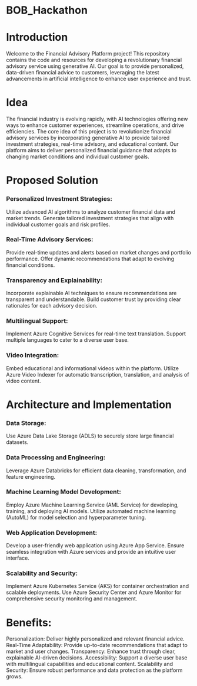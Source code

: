 # BOB_Hackathon

# Introduction
Welcome to the Financial Advisory Platform project! This repository contains the code and resources for developing a revolutionary financial advisory service using generative AI. Our goal is to provide personalized, data-driven financial advice to customers, leveraging the latest advancements in artificial intelligence to enhance user experience and trust.

# Idea
The financial industry is evolving rapidly, with AI technologies offering new ways to enhance customer experiences, streamline operations, and drive efficiencies. The core idea of this project is to revolutionize financial advisory services by incorporating generative AI to provide tailored investment strategies, real-time advisory, and educational content. Our platform aims to deliver personalized financial guidance that adapts to changing market conditions and individual customer goals.

# Proposed Solution

<h3>Personalized Investment Strategies:</h3> 
Utilize advanced AI algorithms to analyze customer financial data and market trends.
Generate tailored investment strategies that align with individual customer goals and risk profiles.

<h3>Real-Time Advisory Services:</h3>
Provide real-time updates and alerts based on market changes and portfolio performance.
Offer dynamic recommendations that adapt to evolving financial conditions.

<h3>Transparency and Explainability:</h3>
Incorporate explainable AI techniques to ensure recommendations are transparent and understandable.
Build customer trust by providing clear rationales for each advisory decision.

<h3>Multilingual Support:</h3>
Implement Azure Cognitive Services for real-time text translation.
Support multiple languages to cater to a diverse user base.

<h3>Video Integration:</h3>
Embed educational and informational videos within the platform.
Utilize Azure Video Indexer for automatic transcription, translation, and analysis of video content.

# Architecture and Implementation

<h3>Data Storage:</h3>
Use Azure Data Lake Storage (ADLS) to securely store large financial datasets.

<h3>Data Processing and Engineering:</h3>
Leverage Azure Databricks for efficient data cleaning, transformation, and feature engineering.

<h3>Machine Learning Model Development:</h3>
Employ Azure Machine Learning Service (AML Service) for developing, training, and deploying AI models.
Utilize automated machine learning (AutoML) for model selection and hyperparameter tuning.

<h3>Web Application Development:</h3>
Develop a user-friendly web application using Azure App Service.
Ensure seamless integration with Azure services and provide an intuitive user interface.

<h3>Scalability and Security:</h3>
Implement Azure Kubernetes Service (AKS) for container orchestration and scalable deployments.
Use Azure Security Center and Azure Monitor for comprehensive security monitoring and management.

# Benefits:
Personalization: Deliver highly personalized and relevant financial advice.
Real-Time Adaptability: Provide up-to-date recommendations that adapt to market and user changes.
Transparency: Enhance trust through clear, explainable AI-driven decisions.
Accessibility: Support a diverse user base with multilingual capabilities and educational content.
Scalability and Security: Ensure robust performance and data protection as the platform grows.
